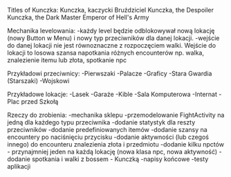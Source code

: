 Titles of Kunczka:
  Kunczka, kaczycki Bruździciel
  Kunczka, the Despoiler
  Kunczka, the Dark Master
  Emperor of Hell's Army

Mechanika levelowania:
-każdy level będzie odblokowywał nową lokację (nowy Button w Menu) i nowy typ przeciwników dla danej lokacji. 
-wejście do danej lokacji nie jest równoznaczne z rozpoczęciem walki. Wejście do lokacji to losowa szansa napotkania różnych encounterów np. walka, znalezienie itemu lub złota, spotkanie npc

Przykładowi przeciwnicy:
-Pierwszaki
-Palacze
-Graficy
-Stara Gwardia (Starszaki)
-Wojskowi

Przykładowe lokacje:
-Lasek
-Garaże
-Kible
-Sala Komputerowa
-Internat
-Plac przed Szkołą

Rzeczy do zrobienia:
-mechanika sklepu
-przemodelowanie FightActivity na jedną dla każdego typu przeciwnika
-dodanie statystyk dla reszty przeciwników 
-dodanie predefiniowanych itemów
-dodanie szansy na encountery po naciśnięciu przycisku
-dodanie aktywności (lub czegoś innego) do encounteru znalezienia złota i przedmiotu 
-dodanie kilku npctów - przynajmniej jeden na każdą lokację (nowa klasa npc, nowa aktywność) 
-dodanie spotkania i walki z bossem - Kunczką
-napisy końcowe
-testy aplikacji
